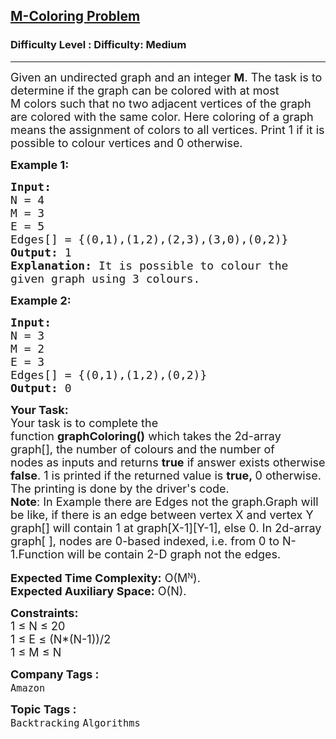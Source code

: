 <h2><a href="https://www.geeksforgeeks.org/problems/m-coloring-problem-1587115620/1">M-Coloring Problem</a></h2><h3>Difficulty Level : Difficulty: Medium</h3><hr><div class="problems_problem_content__Xm_eO"><p><span style="font-size: 18px;">Given an undirected graph and an integer&nbsp;<strong>M</strong>. The task is to determine if the graph can be colored with at most M&nbsp;colors such that no two adjacent vertices of the graph are colored with the same color. Here coloring of a graph means the assignment of colors to all vertices. Print 1&nbsp;if it is possible to colour vertices and 0&nbsp;otherwise.</span></p>
<p><span style="font-size: 18px;"><strong>Example 1:</strong></span></p>
<pre><span style="font-size: 18px;"><strong>Input:
</strong>N = 4
M = 3
E = 5
Edges[] = {(0,1),(1,2),(2,3),(3,0),(0,2)}
<strong>Output: </strong>1<strong>
Explanation: </strong>It is possible to colour the
given graph using 3 colours.</span>
</pre>
<p><span style="font-size: 18px;"><strong>Example 2:</strong></span></p>
<pre><span style="font-size: 18px;"><strong>Input:
</strong>N = 3
M = 2
E = 3
Edges[] = {(0,1),(1,2),(0,2)}
<strong>Output: </strong>0</span></pre>
<p><span style="font-size: 18px;"><strong>Your Task:</strong><br>Your task is to complete the function&nbsp;<strong>graphColoring()</strong>&nbsp;which takes the 2d-array graph[], the number of colours and the number of nodes&nbsp;as inputs and returns <strong>true</strong>&nbsp;if answer exists otherwise <strong>false</strong>. 1 is printed if the returned value is&nbsp;<strong>true,&nbsp;</strong>0 otherwise. The printing is done by the driver's code.<br><strong>Note</strong>: In Example there are Edges not the graph.Graph will be like, if there is an edge between vertex X and vertex Y graph[] will contain 1 at graph[X-1][Y-1], else 0.&nbsp;In 2d-array graph[ ], nodes are 0-based indexed, i.e. from 0 to N-1.Function will be contain 2-D graph not the edges.</span><br><br><strong><span style="font-size: 18px;">Expected Time Complexity:</span></strong><span style="font-size: 18px;">&nbsp;O(M</span><sup>N</sup><span style="font-size: 18px;">).</span><br><strong><span style="font-size: 18px;">Expected Auxiliary&nbsp;</span></strong><span style="font-size: 18px;"><strong>Space:</strong>&nbsp;O(N).</span></p>
<p><span style="font-size: 18px;"><strong>Constraints:</strong><br>1 ≤ N ≤ 20<br>1 ≤ E ≤ (N*(N-1))/2<br>1 ≤ M ≤ N</span></p></div><p><span style=font-size:18px><strong>Company Tags : </strong><br><code>Amazon</code>&nbsp;<br><p><span style=font-size:18px><strong>Topic Tags : </strong><br><code>Backtracking</code>&nbsp;<code>Algorithms</code>&nbsp;
